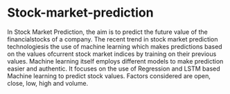 # Stock-market-prediction

In Stock Market Prediction, the aim is to predict the future value of the financialstocks of a company. The recent trend in stock market prediction technologiesis the use of machine learning which makes predictions based on the values ofcurrent stock market indices by training on their previous values. Machine learning itself employs different models to make prediction easier and authentic. It focuses on the use of Regression and LSTM based Machine learning to predict stock values. Factors considered are open, close, low, high
and volume.

